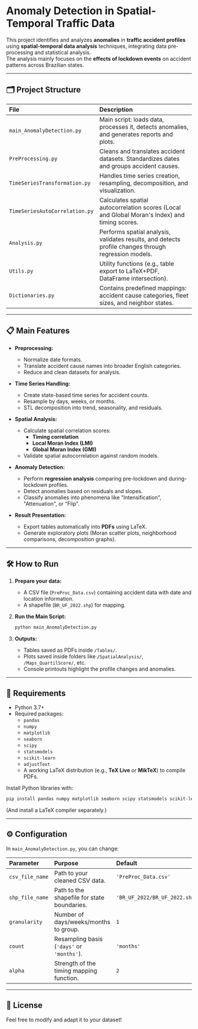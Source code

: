 # Anomaly Detection in Spatial-Temporal Traffic Data

This project identifies and analyzes **anomalies** in **traffic accident profiles** using **spatial-temporal data analysis** techniques, integrating data pre-processing and statistical analysis.  
The analysis mainly focuses on the **effects of lockdown events** on accident patterns across Brazilian states.


---

## 🗂 Project Structure

| File | Description |
|:---|:---|
| `main_AnomalyDetection.py` | Main script: loads data, processes it, detects anomalies, and generates reports and plots. |
| `PreProcessing.py` | Cleans and translates accident datasets. Standardizes dates and groups accident causes. |
| `TimeSeriesTransformation.py` | Handles time series creation, resampling, decomposition, and visualization. |
| `TimeSeriesAutoCorrelation.py` | Calculates spatial autocorrelation scores (Local and Global Moran's Index) and timing scores. |
| `Analysis.py` | Performs spatial analysis, validates results, and detects profile changes through regression models. |
| `Utils.py` | Utility functions (e.g., table export to LaTeX+PDF, DataFrame intersection). |
| `Dictionaries.py` | Contains predefined mappings: accident cause categories, fleet sizes, and neighbor states. |

---

## 📋 Main Features

- **Preprocessing:**
  - Normalize date formats.
  - Translate accident cause names into broader English categories.
  - Reduce and clean datasets for analysis.

- **Time Series Handling:**
  - Create state-based time series for accident counts.
  - Resample by days, weeks, or months.
  - STL decomposition into trend, seasonality, and residuals.

- **Spatial Analysis:**
  - Calculate spatial correlation scores:
    - **Timing correlation**
    - **Local Moran Index (LMI)**
    - **Global Moran Index (GMI)**
  - Validate spatial autocorrelation against random models.

- **Anomaly Detection:**
  - Perform **regression analysis** comparing pre-lockdown and during-lockdown profiles.
  - Detect anomalies based on residuals and slopes.
  - Classify anomalies into phenomena like "Intensification", "Attenuation", or "Flip".

- **Result Presentation:**
  - Export tables automatically into **PDFs** using LaTeX.
  - Generate exploratory plots (Moran scatter plots, neighborhood comparisons, decomposition graphs).

---

## 🛠 How to Run

1. **Prepare your data:**
   - A CSV file (`PreProc_Data.csv`) containing accident data with date and location information.
   - A shapefile (`BR_UF_2022.shp`) for mapping.

2. **Run the Main Script:**
   ```bash
   python main_AnomalyDetection.py
   ```

3. **Outputs:**
   - Tables saved as PDFs inside `/Tables/`.
   - Plots saved inside folders like `/SpatialAnalysis/`, `/Maps_QuartilScore/`, etc.
   - Console printouts highlight the profile changes and anomalies.

---

## 📛 Requirements

- Python 3.7+
- Required packages:
  - `pandas`
  - `numpy`
  - `matplotlib`
  - `seaborn`
  - `scipy`
  - `statsmodels`
  - `scikit-learn`
  - `adjustText`
  - A working LaTeX distribution (e.g., **TeX Live** or **MikTeX**) to compile PDFs.

Install Python libraries with:

```bash
pip install pandas numpy matplotlib seaborn scipy statsmodels scikit-learn adjustText
```

(And install a LaTeX compiler separately.)

---

## ⚙ Configuration

In `main_AnomalyDetection.py`, you can change:

| Parameter | Purpose | Default |
|:---|:---|:---|
| `csv_file_name` | Path to your cleaned CSV data. | `'PreProc_Data.csv'` |
| `shp_file_name` | Path to the shapefile for state boundaries. | `'BR_UF_2022/BR_UF_2022.shp'` |
| `granularity` | Number of days/weeks/months to group. | `1` |
| `count` | Resampling basis (`'days'` or `'months'`). | `'months'` |
| `alpha` | Strength of the timing mapping function. | `2` |

---

## 📄 License

Feel free to modify and adapt it to your dataset!


